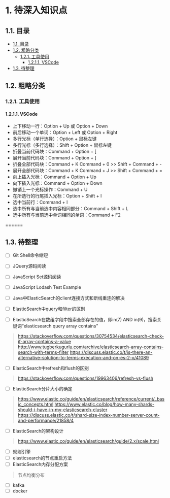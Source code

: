 # 1. 待深入知识点

## 1.1. 目录

<!-- TOC depthFrom:2 -->

- [1.1. 目录](#11-目录)
- [1.2. 粗略分类](#12-粗略分类)
    - [1.2.1. 工具使用](#121-工具使用)
        - [1.2.1.1. VSCode](#1211-vscode)
- [1.3. 待整理](#13-待整理)

<!-- /TOC -->

## 1.2. 粗略分类

### 1.2.1. 工具使用

#### 1.2.1.1. VSCode

- 上下移动一行：Option + Up 或 Option + Down
- 前后移动一个单词：Option + Left 或 Option + Right
- 多行光标（单行选择）：Option + 鼠标左键
- 多行光标（多行选择）：Shift + Option + 鼠标左键
- 折叠当前代码块：Command + Option + [
- 展开当前代码块：Command + Option + ]
- 折叠全部代码块：Command + K Command + 0 >> Shift + Command + -
- 展开全部代码块：Command + K Command + J >> Shift + Command + =
- 向上插入光标：Command + Option + Up
- 向下插入光标：Command + Option + Down
- 撤销上一个光标操作：Command + U
- 在所选行的行尾插入光标：Option + Shift + I
- 选中当前行：Command + I
- 选中所有与当前选中内容相同部分：Command + Shift + L
- 选中所有与当前选中单词相同的单词：Command + F2

======

## 1.3. 待整理

- [ ] Git Shell命令缩短
- [ ] JQuery源码阅读
- [ ] JavaScript Set源码阅读
- [ ] JavaScript Lodash Test Example

- [ ] Java中ElasticSearch的client连接方式和断线重连的解决
- [ ] ElasticSearch中query和filter的区别
- [ ] ElasticSearch在数组字段中搜索全部存在的值，即in(7) AND in(9)，搜索关键词“elasticsearch query array contains”

> https://stackoverflow.com/questions/30754534/elasticsearch-check-if-array-contains-a-value
> http://www.tugberkugurlu.com/archive/elasticsearch-array-contains-search-with-terms-filter
> https://discuss.elastic.co/t/is-there-an-alternative-solution-to-terms-execution-and-on-es-2-x/41089

- [ ] ElasticSearch中refresh和flush的区别

> https://stackoverflow.com/questions/19963406/refresh-vs-flush

- [ ] ElasticSearch分片大小的确定

> https://www.elastic.co/guide/en/elasticsearch/reference/current/_basic_concepts.html
> https://www.elastic.co/blog/how-many-shards-should-i-have-in-my-elasticsearch-cluster
> https://discuss.elastic.co/t/shard-size-index-number-server-count-and-performance/21858/4

- [ ] ElasticSearch的架构设计

> https://www.elastic.co/guide/en/elasticsearch/guide/2.x/scale.html

- [ ] 规则引擎
- [ ] elasticsearch的节点重启方法
- [ ] ElasticSearch内存分配方案

> 节点均衡分布

- [ ] kafka
- [ ] docker

